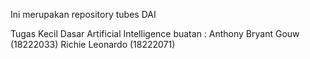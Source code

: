 Ini merupakan repository tubes DAI

Tugas Kecil Dasar Artificial Intelligence buatan :
Anthony Bryant Gouw (18222033)
Richie Leonardo (18222071)
